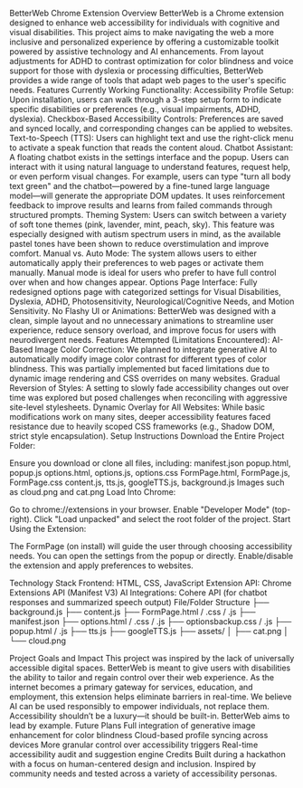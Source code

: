 BetterWeb Chrome Extension
Overview
BetterWeb is a Chrome extension designed to enhance web accessibility for individuals with cognitive and visual disabilities. This project aims to make navigating the web a more inclusive and personalized experience by offering a customizable toolkit powered by assistive technology and AI enhancements. From layout adjustments for ADHD to contrast optimization for color blindness and voice support for those with dyslexia or processing difficulties, BetterWeb provides a wide range of tools that adapt web pages to the user's specific needs.
Features
Currently Working Functionality:
Accessibility Profile Setup: Upon installation, users can walk through a 3-step setup form to indicate specific disabilities or preferences (e.g., visual impairments, ADHD, dyslexia).
Checkbox-Based Accessibility Controls: Preferences are saved and synced locally, and corresponding changes can be applied to websites.
Text-to-Speech (TTS): Users can highlight text and use the right-click menu to activate a speak function that reads the content aloud.
Chatbot Assistant: A floating chatbot exists in the settings interface and the popup. Users can interact with it using natural language to understand features, request help, or even perform visual changes. For example, users can type "turn all body text green" and the chatbot—powered by a fine-tuned large language model—will generate the appropriate DOM updates. It uses reinforcement feedback to improve results and learns from failed commands through structured prompts.
Theming System: Users can switch between a variety of soft tone themes (pink, lavender, mint, peach, sky). This feature was especially designed with autism spectrum users in mind, as the available pastel tones have been shown to reduce overstimulation and improve comfort.
Manual vs. Auto Mode: The system allows users to either automatically apply their preferences to web pages or activate them manually. Manual mode is ideal for users who prefer to have full control over when and how changes appear.
Options Page Interface: Fully redesigned options page with categorized settings for Visual Disabilities, Dyslexia, ADHD, Photosensitivity, Neurological/Cognitive Needs, and Motion Sensitivity.
No Flashy UI or Animations: BetterWeb was designed with a clean, simple layout and no unnecessary animations to streamline user experience, reduce sensory overload, and improve focus for users with neurodivergent needs.
Features Attempted (Limitations Encountered):
AI-Based Image Color Correction: We planned to integrate generative AI to automatically modify image color contrast for different types of color blindness. This was partially implemented but faced limitations due to dynamic image rendering and CSS overrides on many websites.
Gradual Reversion of Styles: A setting to slowly fade accessibility changes out over time was explored but posed challenges when reconciling with aggressive site-level stylesheets.
Dynamic Overlay for All Websites: While basic modifications work on many sites, deeper accessibility features faced resistance due to heavily scoped CSS frameworks (e.g., Shadow DOM, strict style encapsulation).
Setup Instructions
Download the Entire Project Folder:


Ensure you download or clone all files, including:
manifest.json
popup.html, popup.js
options.html, options.js, options.css
FormPage.html, FormPage.js, FormPage.css
content.js, tts.js, googleTTS.js, background.js
Images such as cloud.png and cat.png
Load Into Chrome:


Go to chrome://extensions in your browser.
Enable "Developer Mode" (top-right).
Click "Load unpacked" and select the root folder of the project.
Start Using the Extension:


The FormPage (on install) will guide the user through choosing accessibility needs.
You can open the settings from the popup or directly.
Enable/disable the extension and apply preferences to websites.

Technology Stack
Frontend: HTML, CSS, JavaScript
Extension API: Chrome Extensions API (Manifest V3)
AI Integrations: Cohere API (for chatbot responses and summarized speech output)
File/Folder Structure
├── background.js
├── content.js
├── FormPage.html / .css / .js
├── manifest.json
├── options.html / .css / .js
├── optionsbackup.css / .js
├── popup.html / .js
├── tts.js
├── googleTTS.js
├── assets/
│   ├── cat.png
│   └── cloud.png

Project Goals and Impact
This project was inspired by the lack of universally accessible digital spaces. BetterWeb is meant to give users with disabilities the ability to tailor and regain control over their web experience. As the internet becomes a primary gateway for services, education, and employment, this extension helps eliminate barriers in real-time.
We believe AI can be used responsibly to empower individuals, not replace them. Accessibility shouldn’t be a luxury—it should be built-in. BetterWeb aims to lead by example.
Future Plans
Full integration of generative image enhancement for color blindness
Cloud-based profile syncing across devices
More granular control over accessibility triggers
Real-time accessibility audit and suggestion engine
Credits
Built during a hackathon with a focus on human-centered design and inclusion. Inspired by community needs and tested across a variety of accessibility personas.



